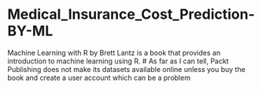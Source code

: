 # Medical_Insurance_Cost_Prediction-BY-ML
Machine Learning with R by Brett Lantz is a book that provides an introduction to machine learning using R.  # As far as I can tell, Packt Publishing does not make its datasets available online unless you buy the book and create a user account which can be a problem  
